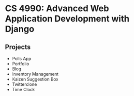 # CS 4990: Advanced Web Application Development with Django

## Projects

* Polls App
* Portfolio
* Blog
* Inventory Management
* Kaizen Suggestion Box
* Twitterclone
* Time Clock
